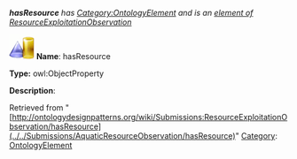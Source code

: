 ___hasResource__ has [Category:OntologyElement](../../Category/OntologyElement "Category:OntologyElement") and is an [element of](../../Property/ElementOf "Property:ElementOf") [ResourceExploitationObservation](../../Submissions/ResourceExploitationObservation "Submissions:ResourceExploitationObservation")_


  




[![ObjectProperty](../../images/thumb/c/c3/ObjectProperty.gif/45px-ObjectProperty.gif)](../../Image/ObjectProperty.gif "ObjectProperty")
__Name__: hasResource 


__Type:__ owl:ObjectProperty 


__Description__: 





Retrieved from "[http://ontologydesignpatterns.org/wiki/Submissions:ResourceExploitationObservation/hasResource](../../Submissions/AquaticResourceObservation/hasResource)"
 [Category](http://ontologydesignpatterns.org/wiki/Special:Categories "Special:Categories"): [OntologyElement](../../Category/OntologyElement "Category:OntologyElement")